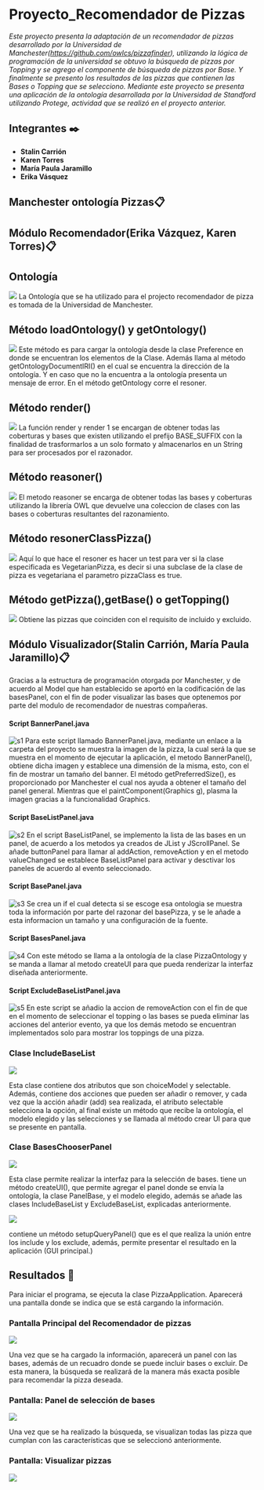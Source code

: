 # Proyecto_Recomendador de Pizzas
_Este proyecto presenta la adaptación de un recomendador de pizzas desarrollado por la Universidad de Manchester(https://github.com/owlcs/pizzafinder), utilizando la lógica de programación de la universidad se obtuvo la búsqueda de pizzas por Topping y se agrego el componente de búsqueda de pizzas por Base. Y finalmente se presento los resultados de las pizzas que contienen las Bases o Topping que se selecciono._
_Mediante este proyecto se presenta una aplicación de la ontología desarrollada por la Universidad de Standford utilizando Protege, actividad que se realizó en el proyecto anterior._

## Integrantes ✒️

* **Stalin Carrión** 
* **Karen Torres** 
* **María Paula Jaramillo** 
* **Erika Vásquez** 
## Manchester ontología Pizzas📋
## Módulo Recomendador(Erika Vázquez, Karen Torres)📋
## Ontología
![](https://github.com/etvasquez/finderpizza/blob/master/Ontologia.JPG)
La Ontología que se ha utilizado para el projecto recomendador de pizza es tomada de la Universidad de Manchester.
## Método loadOntology() y getOntology()
![](https://github.com/etvasquez/finderpizza/blob/master/loadOntology.JPG)
Este método es para cargar la ontología desde la clase Preference en donde se encuentran los elementos de la Clase. Además llama al método getOntologyDocumentIRI() en el cual se encuentra la dirección de la ontología. Y en caso que no la encuentra a la ontología presenta un mensaje de error. En el método getOntology corre el resoner.
## Método render()
![](https://github.com/etvasquez/finderpizza/blob/master/render.JPG)
La función render y render 1 se encargan de obtener todas las coberturas y bases que existen utilizando el prefijo BASE_SUFFIX con la  finalidad de trasformarlos a un solo formato y almacenarlos en un String para ser procesados por el razonador.  
## Método reasoner()
![](https://github.com/etvasquez/finderpizza/blob/master/resoner.JPG)
El metodo reasoner se encarga de obtener todas las bases y coberturas utilizando la librería OWL que devuelve una coleccion de clases con las bases o coberturas resultantes del razonamiento. 
## Método resonerClassPizza()
![](https://github.com/etvasquez/finderpizza/blob/master/resonerClassPizza.JPG)
Aquí lo que hace el resoner es hacer un test para ver si la clase especificada es VegetarianPizza, es decir si una subclase de la clase de pizza es vegetariana el parametro pizzaClass es true.
## Método getPizza(),getBase() o getTopping()
![](https://github.com/etvasquez/finderpizza/blob/master/CollectionPizzaClass.JPG)
Obtiene las pizzas que coinciden con el requisito de incluido y excluido.
## Módulo Visualizador(Stalin Carrión, María Paula Jaramillo)📋
Gracias a la estructura de programación otorgada por Manchester, y de acuerdo al Model que han establecido se aportó en la codificación de las basesPanel, con el fin de poder visualizar las bases que optenemos por parte del modulo de recomendador de nuestras compañeras.
#### Script BannerPanel.java
![s1](https://user-images.githubusercontent.com/14815092/89477629-667dcf80-d753-11ea-9398-f2f8664d55bc.jpg)
Para este script llamado BannerPanel.java, mediante un enlace a la carpeta del proyecto se muestra la imagen de la pizza, la cual será la que se muestra en el momento de ejecutar la aplicación, el metodo BannerPanel(), obtiene dicha imagen y establece una dimensión de la misma, esto, con el fin de mostrar un tamaño del banner. El método getPreferredSize(), es proporcionado por Manchester el cual nos ayuda a obtener el tamaño del panel general. Mientras que el paintComponent(Graphics g), plasma la imagen gracias a la funcionalidad Graphics.
#### Script BaseListPanel.java
![s2](https://user-images.githubusercontent.com/14815092/89477710-97f69b00-d753-11ea-9621-dd5a00daa588.jpg)
En el script BaseListPanel, se implemento la lista de las bases en un panel, de acuerdo a los metodos ya creados de JList y JScrollPanel. Se añade buttonPanel para llamar al addAction, removeAction y en el metodo valueChanged se establece BaseListPanel para activar y desctivar los paneles de acuerdo al evento seleccionado.
#### Script BasePanel.java
![s3](https://user-images.githubusercontent.com/14815092/89477747-ac3a9800-d753-11ea-8693-fb681644bbcc.jpg)
Se crea un if el cual detecta si se escoge esa ontologia se muestra toda la información por parte del razonar del basePizza, y se le añade a esta informacion un tamaño y una configuración de la fuente.
#### Script BasesPanel.java
![s4](https://user-images.githubusercontent.com/14815092/89477787-c07e9500-d753-11ea-95fb-dfca80ff274c.jpg)
 Con este método se llama a la ontología  de la clase PizzaOntology y se manda a llamar al metodo createUI para que pueda renderizar la interfaz diseñada anteriormente.
 #### Script ExcludeBaseListPanel.java
![s5](https://user-images.githubusercontent.com/14815092/89477821-d68c5580-d753-11ea-8744-6a8e20b88574.jpg)
En este script se añadio la accion de removeAction con el fin de que en el momento de seleccionar el topping o las bases se pueda eliminar las acciones del anterior evento, ya que los demás metodo se encuentran implementados solo para mostrar los toppings de una pizza.
### Clase IncludeBaseList
![](https://github.com/etvasquez/finderpizza/blob/master/includeBase.PNG)

Esta clase contiene dos atributos que son choiceModel y selectable. Además, contiene dos acciones que pueden ser añadir o remover, y cada vez que la acción añadir (add) sea realizada, el atributo selectable selecciona la opción, al final existe un método que recibe la ontología, el modelo elegido y las selecciones y se llamada al método crear UI para que se presente en pantalla.
### Clase BasesChooserPanel
![](https://github.com/etvasquez/finderpizza/blob/master/BasesChooser.PNG)

Esta clase permite realizar la interfaz para la selección de bases. tiene un método createUI(), que permite agregar el panel donde se envía la ontología, la clase PanelBase, y el modelo elegido, además se añade las clases IncludeBaseList y ExcludeBaseList, explicadas anteriormente.

![](https://github.com/etvasquez/finderpizza/blob/master/BasesChooser1.PNG)

contiene un método setupQueryPanel() que es el que realiza la unión entre los include y los exclude, además, permite presentar el resultado en la aplicación (GUI principal.)

## Resultados 📖
Para iniciar el programa, se ejecuta la clase PizzaApplication. Aparecerá una pantalla donde se indica que se está cargando la información.
### Pantalla Principal del Recomendador de pizzas
![](https://github.com/etvasquez/finderpizza/blob/master/PantallaPrincipal.JPG)

Una vez que se ha cargado la información, aparecerá un panel con las bases, además de un recuadro donde se puede incluir bases o excluir. De esta manera, la búsqueda se realizará de la manera más exacta posible para recomendar la pizza deseada.
### Pantalla: Panel de selección de bases
![](https://github.com/etvasquez/finderpizza/blob/master/PanelBases.JPG)

Una vez que se ha realizado la búsqueda, se visualizan todas las pizza que cumplan con las características que se seleccionó anteriormente.
### Pantalla: Visualizar pizzas
![](https://github.com/etvasquez/finderpizza/blob/master/PresentarPizzas.JPG)
